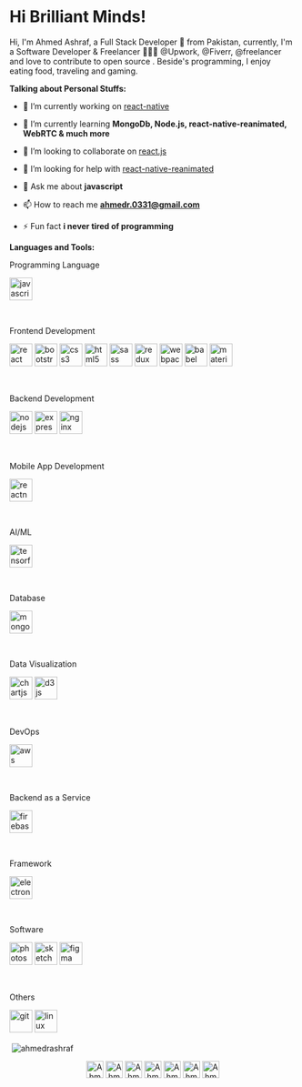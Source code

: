 <h1>Hi Brilliant Minds!</h1>
<p>Hi, I'm Ahmed Ashraf, a Full Stack Developer 🚀 from Pakistan, currently, I'm a Software Developer & Freelancer 👨🏽‍💻 @Upwork, @Fiverr, @freelancer and love to contribute to open source . Beside's programming, I enjoy eating food, traveling and gaming.</p>

<b>Talking about Personal Stuffs:</b>

- 🔭 I’m currently working on [react-native](#)

- 🌱 I’m currently learning **MongoDb, Node.js, react-native-reanimated, WebRTC & much more**

- 👯 I’m looking to collaborate on [react.js](#)

- 🤝 I’m looking for help with [react-native-reanimated](#)

<!-- - 👨‍💻 All of my projects are available at [https://hamsahmedansari.github.io/](https://hamsahmedansari.github.io/) -->

- 💬 Ask me about **javascript**

- 📫 How to reach me **ahmedr.0331@gmail.com**

- ⚡ Fun fact **i never tired of programming**

<b>Languages and Tools:</b>

<p>Programming Language </p>
<p align="left">
  <img
    src="https://upload.wikimedia.org/wikipedia/commons/thumb/9/99/Unofficial_JavaScript_logo_2.svg/1024px-Unofficial_JavaScript_logo_2.svg.png"
    alt="javascript"
    width="40"
    height="40"
    style="display: inline-block;"
  />
</p>

<br />

<p>Frontend Development </p>
<p>
  <img
    src="https://devicons.github.io/devicon/devicon.git/icons/react/react-original-wordmark.svg"
    alt="react"
    width="40"
    height="40"
    style="display: inline-block;"
  />
  <img
    src="https://devicons.github.io/devicon/devicon.git/icons/bootstrap/bootstrap-plain.svg"
    alt="bootstrap"
    width="40"
    height="40"
    style="display: inline-block;"
  />
  <img
    src="https://devicons.github.io/devicon/devicon.git/icons/css3/css3-original-wordmark.svg"
    alt="css3"
    width="40"
    height="40"
    style="display: inline-block;"
  />
  <img
    src="https://devicons.github.io/devicon/devicon.git/icons/html5/html5-original-wordmark.svg"
    alt="html5"
    width="40"
    height="40"
    style="display: inline-block;"
  />
  <img
    src="https://devicons.github.io/devicon/devicon.git/icons/sass/sass-original.svg"
    alt="sass"
    width="40"
    height="40"
    style="display: inline-block;"
  />
  <img
    src="https://devicons.github.io/devicon/devicon.git/icons/redux/redux-original.svg"
    alt="redux"
    width="40"
    height="40"
    style="display: inline-block;"
  />
  <img
    src="https://devicons.github.io/devicon/devicon.git/icons/webpack/webpack-original.svg"
    alt="webpack"
    width="40"
    height="40"
    style="display: inline-block;"
  />
  <img
    src="https://www.vectorlogo.zone/logos/babeljs/babeljs-icon.svg"
    alt="babel"
    width="40"
    height="40"
    style="display: inline-block;"
  />
  <img
    src="https://raw.githubusercontent.com/prplx/svg-logos/5585531d45d294869c4eaab4d7cf2e9c167710a9/svg/materialize.svg"
    alt="materialize"
    width="40"
    height="40"
    style="display: inline-block;"
  />
</p>

<br />
<p>Backend Development </p>
<p>
  <img
    src="https://devicons.github.io/devicon/devicon.git/icons/nodejs/nodejs-original-wordmark.svg"
    alt="nodejs"
    width="40"
    height="40"
    style="display: inline-block;"
  />
  <img
    src="https://devicons.github.io/devicon/devicon.git/icons/express/express-original-wordmark.svg"
    alt="express"
    width="40"
    height="40"
    style="display: inline-block;"
  />
  <img
    src="https://devicons.github.io/devicon/devicon.git/icons/nginx/nginx-original.svg"
    alt="nginx"
    width="40"
    height="40"
    style="display: inline-block;"
  />
</p>

<br />
<p>Mobile App Development </p>
<p>
  <img
    src="https://reactnative.dev/img/header_logo.svg"
    alt="reactnative"
    width="40"
    height="40"
    style="display: inline-block;"
  />
</p>
<br />
<p>AI/ML </p>
<p>
  <img
    src="https://www.vectorlogo.zone/logos/tensorflow/tensorflow-icon.svg"
    alt="tensorflow"
    width="40"
    height="40"
    style="display: inline-block;"
  />
</p>

<br />
<p>Database</p>
<p>
  <img
    src="https://devicons.github.io/devicon/devicon.git/icons/mongodb/mongodb-original-wordmark.svg"
    alt="mongodb"
    width="40"
    height="40"
    style="display: inline-block;"
  />
</p>
<br />
<p>
  Data Visualization
</p>
<p>
  <img
    src="https://www.chartjs.org/media/logo-title.svg"
    alt="chartjs"
    width="40"
    height="40"
    style="display: inline-block;"
  />
  <img
    src="https://devicons.github.io/devicon/devicon.git/icons/d3js/d3js-original.svg"
    alt="d3js"
    width="40"
    height="40"
    style="display: inline-block;"
  />
</p>

<br />
<p>DevOps</p>
<p>
  <img
    src="https://devicons.github.io/devicon/devicon.git/icons/amazonwebservices/amazonwebservices-original-wordmark.svg"
    alt="aws"
    width="40"
    height="40"
    style="display: inline-block;"
  />
</p>

<br />
<p>Backend as a Service </p>
<p>
  <img
    src="https://www.vectorlogo.zone/logos/firebase/firebase-icon.svg"
    alt="firebase"
    width="40"
    height="40"
    style="display: inline-block;"
  />
</p>

<br />
<p>Framework</p>
<p>
  <img
    src="https://devicons.github.io/devicon/devicon.git/icons/electron/electron-original.svg"
    alt="electron"
    width="40"
    height="40"
    style="display: inline-block;"
  />
</p>
<br />
<p>Software</p>
<p>
  <img
    src="https://devicons.github.io/devicon/devicon.git/icons/photoshop/photoshop-plain.svg"
    alt="photoshop"
    width="40"
    height="40"
    style="display: inline-block;"
  />
  <img
    src="https://www.vectorlogo.zone/logos/sketchapp/sketchapp-icon.svg"
    alt="sketch"
    width="40"
    height="40"
    style="display: inline-block;"
  />
  <img
    src="https://www.vectorlogo.zone/logos/figma/figma-icon.svg"
    alt="figma"
    width="40"
    height="40"
    style="display: inline-block;"
  />
</p>
<br />
<p>Others</p>
<p>
  <img
    src="https://www.vectorlogo.zone/logos/git-scm/git-scm-icon.svg"
    alt="git"
    width="40"
    height="40"
    style="display: inline-block;"
  />
  <img
    src="https://devicons.github.io/devicon/devicon.git/icons/linux/linux-original.svg"
    alt="linux"
    width="40"
    height="40"
    style="display: inline-block;"
  />
</p>

<p>&nbsp;<img align="center" src="https://github-readme-stats.vercel.app/api?username=ahmedrashraf&show_icons=true" alt="ahmedrashraf" /></p>

<p align="center">
<a href="https://twitter.com/AhmedrAshraf" target="blank"><img align="center" src="https://cdn.jsdelivr.net/npm/simple-icons@3.0.1/icons/twitter.svg" alt="AhmedrAshraf" height="30" width="30" /></a>
<a href="https://www.linkedin.com/in/ahmed-ashraf-64899a192/" target="blank"><img align="center" src="https://cdn.jsdelivr.net/npm/simple-icons@3.0.1/icons/linkedin.svg" alt="AhmedrAshraf" height="30" width="30" /></a>
<a href="https://stackoverflow.com/users/11849066/ahmed-raza" target="blank"><img align="center" src="https://cdn.jsdelivr.net/npm/simple-icons@3.0.1/icons/stackoverflow.svg" alt="AhmedrAshraf" height="30" width="30" /></a>
<a href="https://www.facebook.com/profile.php?id=100036508775611" target="blank"><img align="center" src="https://cdn.jsdelivr.net/npm/simple-icons@3.0.1/icons/facebook.svg" alt="Ahmed Ashraf" height="30" width="30" /></a>
<a href="https://instagram.com/ahmedrashraf" target="blank"><img align="center" src="https://cdn.jsdelivr.net/npm/simple-icons@3.0.1/icons/instagram.svg" alt="AhmedrAshraf" height="30" width="30" /></a>
<a href="https://fiverr.com/ahmedrashraf" target="blank"><img align="center" src="https://cdn.jsdelivr.net/npm/simple-icons@3.0.1/icons/fiverr.svg" alt="AhmedrAshraf" height="30" width="30" /></a>
<a href="https://wa.me/+923310334392?text=Hi there 👋" target="blank"><img align="center" src="https://cdn3.iconfinder.com/data/icons/social-media-black-white-2/512/BW_Whatsapp_2_glyph_svg-512.png" alt="AhmedrAshraf" height="30" width="30" /></a>
</p>

